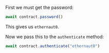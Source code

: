 First we must get the password:
```javascript
await contract.password()
```
This gives us `ethernaut0`.

Now we pass this to the `authenticate` method:
```javascript
await contract.authenticate("ethernaut0")
```
